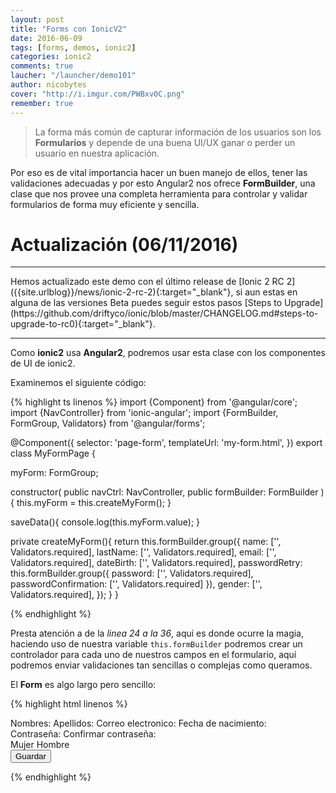 ```yaml
---
layout: post
title: "Forms con IonicV2"
date: 2016-06-09
tags: [forms, demos, ionic2]
categories: ionic2
comments: true
laucher: "/launcher/demo101"
author: nicobytes
cover: "http://i.imgur.com/PWBxv0C.png"
remember: true
---
```


> La forma más común de capturar información de los usuarios son los **Formularios** y depende de una buena UI/UX ganar o perder un usuario en nuestra aplicación. 

Por eso es de vital importancia hacer un buen manejo de ellos, tener las validaciones adecuadas y por esto Angular2 nos ofrece **FormBuilder**, una clase que nos provee una completa herramienta para controlar y validar formularios de forma muy eficiente y sencilla.

# Actualización (06/11/2016)
<hr/>
Hemos actualizado este demo con el último release de [Ionic 2 RC 2]({{site.urlblog}}/news/ionic-2-rc-2){:target="_blank"}, si aun estas en alguna de las versiones Beta puedes seguir estos pasos [Steps to Upgrade](https://github.com/driftyco/ionic/blob/master/CHANGELOG.md#steps-to-upgrade-to-rc0){:target="_blank"}.

<hr/>

Como **ionic2** usa **Angular2**, podremos usar esta clase con los componentes de UI de ionic2.

<amp-img width="1366" height="779" layout="responsive" src="http://i.imgur.com/PWBxv0C.png"></amp-img>

Examinemos el siguiente código:

{% highlight ts linenos %}
import {Component} from '@angular/core';
import {NavController} from 'ionic-angular';
import {FormBuilder, FormGroup, Validators} from '@angular/forms';

@Component({
  selector: 'page-form',
  templateUrl: 'my-form.html',
})
export class MyFormPage {

  myForm: FormGroup;
  
  constructor(
    public navCtrl: NavController,
    public formBuilder: FormBuilder
  ) {
    this.myForm = this.createMyForm();
  }
  
  saveData(){
    console.log(this.myForm.value);
  }
  
  private createMyForm(){
    return this.formBuilder.group({
      name: ['', Validators.required],
      lastName: ['', Validators.required],
      email: ['', Validators.required],
      dateBirth: ['', Validators.required],
      passwordRetry: this.formBuilder.group({
        password: ['', Validators.required],
        passwordConfirmation: ['', Validators.required]
      }),
      gender: ['', Validators.required],
    });
  }
}



{% endhighlight %}

Presta atención a de la *linea 24 a la 36*, aqui es donde ocurre la magia, haciendo uso de nuestra variable `this.formBuilder` podremos crear un controlador para cada uno de nuestros campos en el formulario, aquí podremos enviar validaciones tan sencillas o complejas como queramos. 

El **Form** es algo largo pero sencillo:

{% highlight html linenos %}

<form [formGroup]="myForm" (ngSubmit)="saveData()">
    <ion-list>
      <ion-item>
        <ion-icon name="person" item-left></ion-icon>
        <ion-label stacked>Nombres:</ion-label>
        <ion-input formControlName="name" type="text" placeholder="Nombre"></ion-input>
      </ion-item>
      <ion-item>
        <ion-icon name="person" item-left></ion-icon>
        <ion-label stacked>Apellidos:</ion-label>
        <ion-input formControlName="lastName" type="text" placeholder="Apellidos"></ion-input>
      </ion-item>
      <ion-item>
        <ion-icon name="mail" item-left></ion-icon>
        <ion-label stacked>Correo electronico:</ion-label>
        <ion-input formControlName="email" type="email" placeholder="Email"></ion-input>
      </ion-item>
      <ion-item>
        <ion-icon name="calendar" item-left></ion-icon>
        <ion-label stacked>Fecha de nacimiento:</ion-label>
        <ion-datetime formControlName="dateBirth" displayFormat="MM-DD-YYYY" placeholder="MM-DD-YYY"></ion-datetime>
      </ion-item>
      <div formGroupName="passwordRetry">
        <ion-item>
          <ion-icon name="eye" item-left></ion-icon>
          <ion-label stacked>Contraseña:</ion-label>
          <ion-input formControlName="password" type="password" placeholder="Contraseña"></ion-input>
        </ion-item>
        <ion-item>
          <ion-icon name="eye" item-left></ion-icon>
          <ion-label stacked>Confirmar contraseña:</ion-label>
          <ion-input formControlName="passwordConfirmation" type="password" placeholder="Confirmar contraseña"></ion-input>
        </ion-item>
      </div>
      <ion-row radio-group formControlName="gender">
        <ion-item>
          <ion-icon name="woman" item-left></ion-icon>
          <ion-label>Mujer</ion-label>
          <ion-radio value="2"></ion-radio>
        </ion-item>
        <ion-item>
          <ion-icon name="man" item-left></ion-icon>
          <ion-label>Hombre</ion-label>
          <ion-radio value="1"></ion-radio>
        </ion-item>
      </ion-row>
    </ion-list>
    <div padding>
      <button ion-button block type="submit" [disabled]="!myForm.valid">Guardar</button>
    </div>
  </form>

{% endhighlight %}